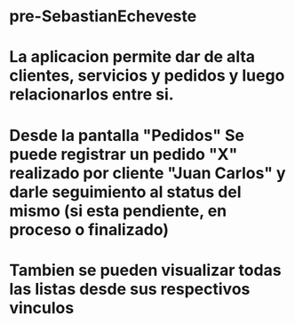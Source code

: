 # pre-SebastianEcheveste

# La aplicacion permite dar de alta clientes, servicios y pedidos y luego relacionarlos entre si. 

# Desde la pantalla "Pedidos" Se puede registrar un pedido "X" realizado por cliente "Juan Carlos" y darle seguimiento al status del mismo (si esta pendiente, en proceso o finalizado)

# Tambien se pueden visualizar todas las listas desde sus respectivos vinculos



